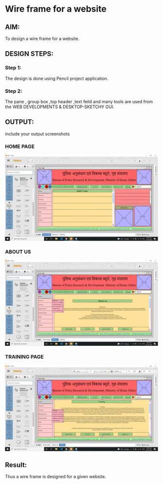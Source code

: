 # Wire frame for a website

## AIM:
To design a wire frame for a website.

## DESIGN STEPS:

### Step 1:
The design is done using Pencil project application.

### Step 2:
The pane , group box ,top header ,text feild and many tools are used from the WEB DEVELOPMENTS & DESKTOP-SKETCHY GUI.

## OUTPUT:
include your output screenshots 
### HOME PAGE
![output](home.png)
### ABOUT US
![output](abt.png)
### TRAINING PAGE
![output](tra.png)


## Result:
Thus a wire frame is designed for a given website.
